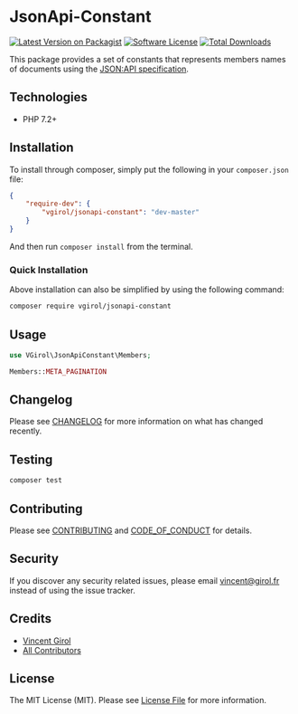 # JsonApi-Constant

[![Latest Version on Packagist][ico-version]][link-packagist]
[![Software License][ico-license]](LICENSE.md)
[![Total Downloads][ico-downloads]][link-downloads]

This package provides a set of constants that represents members names of documents using the [JSON:API specification](https://jsonapi.org/).

## Technologies

- PHP 7.2+

## Installation

To install through composer, simply put the following in your `composer.json` file:

```json
{
    "require-dev": {
        "vgirol/jsonapi-constant": "dev-master"
    }
}
```

And then run `composer install` from the terminal.

### Quick Installation

Above installation can also be simplified by using the following command:

```sh
composer require vgirol/jsonapi-constant
```

## Usage

```php
use VGirol\JsonApiConstant\Members;

Members::META_PAGINATION
```

## Changelog

Please see [CHANGELOG](CHANGELOG.md) for more information on what has changed recently.

## Testing

```sh
composer test
```

## Contributing

Please see [CONTRIBUTING](CONTRIBUTING.md) and [CODE_OF_CONDUCT](CODE_OF_CONDUCT.md) for details.

## Security

If you discover any security related issues, please email [vincent@girol.fr](mailto:vincent@girol.fr) instead of using the issue tracker.

## Credits

- [Vincent Girol](mailto:vincent@girol.fr)
- [All Contributors][link-contributors]

## License

The MIT License (MIT). Please see [License File](LICENSE.md) for more information.

[ico-version]: https://img.shields.io/packagist/v/VGirol/JsonApi-Constant.svg?style=flat-square
[ico-license]: https://img.shields.io/badge/license-MIT-brightgreen.svg?style=flat-square
[ico-downloads]: https://img.shields.io/packagist/dt/VGirol/JsonApi-Constant.svg?style=flat-square

[link-packagist]: https://packagist.org/packages/VGirol/JsonApi-Constant
[link-downloads]: https://packagist.org/packages/VGirol/JsonApi-Constant
[link-author]: https://github.com/VGirol
[link-contributors]: ../../contributors
